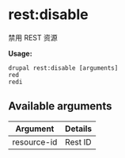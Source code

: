# rest:disable
禁用 REST 资源

**Usage:**
```
drupal rest:disable [arguments]
red
redi
```

## Available arguments
Argument | Details
---------|-------------
resource-id | Rest ID
